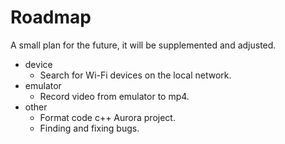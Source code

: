 # Roadmap

A small plan for the future, it will be supplemented and adjusted.

* device
    - Search for Wi-Fi devices on the local network.
* emulator
    - Record video from emulator to mp4.
* other
    - Format code c++ Aurora project.
    - Finding and fixing bugs.
